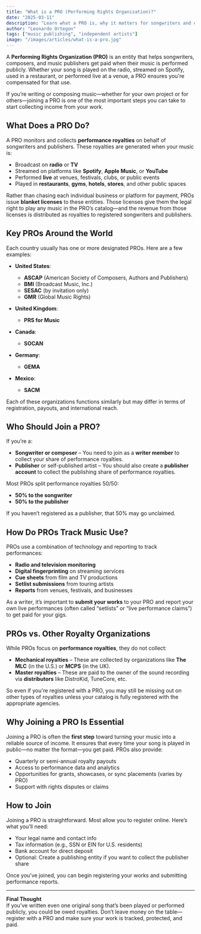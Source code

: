 ```yaml
---
title: "What is a PRO (Performing Rights Organization)?"
date: "2025-03-11"
description: "Learn what a PRO is, why it matters for songwriters and composers, and how it helps you collect royalties every time your music is played publicly."
author: "Leonardo Ortegon"
tags: ["music publishing", "independent artists"]
image: "/images/articles/what-is-a-pro.jpg"
---
```


A **Performing Rights Organization (PRO)** is an entity that helps songwriters, composers, and music publishers get paid when their music is performed publicly. Whether your song is played on the radio, streamed on Spotify, used in a restaurant, or performed live at a venue, a PRO ensures you're compensated for that use.

If you’re writing or composing music—whether for your own project or for others—joining a PRO is one of the most important steps you can take to start collecting income from your work.

## What Does a PRO Do?

A PRO monitors and collects **performance royalties** on behalf of songwriters and publishers. These royalties are generated when your music is:

- Broadcast on **radio** or **TV**
- Streamed on platforms like **Spotify**, **Apple Music**, or **YouTube**
- Performed **live** at venues, festivals, clubs, or public events
- Played in **restaurants**, **gyms**, **hotels**, **stores**, and other public spaces

Rather than chasing each individual business or platform for payment, PROs issue **blanket licenses** to these entities. Those licenses give them the legal right to play any music in the PRO’s catalog—and the revenue from those licenses is distributed as royalties to registered songwriters and publishers.

## Key PROs Around the World

Each country usually has one or more designated PROs. Here are a few examples:

- **United States**:  
  - **ASCAP** (American Society of Composers, Authors and Publishers)  
  - **BMI** (Broadcast Music, Inc.)  
  - **SESAC** (by invitation only)  
  - **GMR** (Global Music Rights)

- **United Kingdom**:  
  - **PRS for Music**

- **Canada**:  
  - **SOCAN**

- **Germany**:  
  - **GEMA**

- **Mexico**:  
  - **SACM**

Each of these organizations functions similarly but may differ in terms of registration, payouts, and international reach.

## Who Should Join a PRO?

If you’re a:

- **Songwriter or composer** – You need to join as a **writer member** to collect your share of performance royalties.
- **Publisher** or self-published artist – You should also create a **publisher account** to collect the publishing share of performance royalties.

Most PROs split performance royalties 50/50:
- **50% to the songwriter**
- **50% to the publisher**

If you haven’t registered as a publisher, that 50% may go unclaimed.

## How Do PROs Track Music Use?

PROs use a combination of technology and reporting to track performances:

- **Radio and television monitoring**
- **Digital fingerprinting** on streaming services
- **Cue sheets** from film and TV productions
- **Setlist submissions** from touring artists
- **Reports** from venues, festivals, and businesses

As a writer, it’s important to **submit your works** to your PRO and report your own live performances (often called “setlists” or “live performance claims”) to get paid for your gigs.

## PROs vs. Other Royalty Organizations

While PROs focus on **performance royalties**, they do not collect:

- **Mechanical royalties** – These are collected by organizations like **The MLC** (in the U.S.) or **MCPS** (in the UK).
- **Master royalties** – These are paid to the owner of the sound recording via **distributors** like DistroKid, TuneCore, etc.

So even if you're registered with a PRO, you may still be missing out on other types of royalties unless your catalog is fully registered with the appropriate agencies.

## Why Joining a PRO Is Essential

Joining a PRO is often the **first step** toward turning your music into a reliable source of income. It ensures that every time your song is played in public—no matter the format—you get paid. PROs also provide:

- Quarterly or semi-annual royalty payouts
- Access to performance data and analytics
- Opportunities for grants, showcases, or sync placements (varies by PRO)
- Support with rights disputes or claims

## How to Join

Joining a PRO is straightforward. Most allow you to register online. Here’s what you’ll need:

- Your legal name and contact info  
- Tax information (e.g., SSN or EIN for U.S. residents)  
- Bank account for direct deposit  
- Optional: Create a publishing entity if you want to collect the publisher share

Once you’ve joined, you can begin registering your works and submitting performance reports.

---

**Final Thought**  
If you’ve written even one original song that’s been played or performed publicly, you could be owed royalties. Don’t leave money on the table—register with a PRO and make sure your work is tracked, protected, and paid.